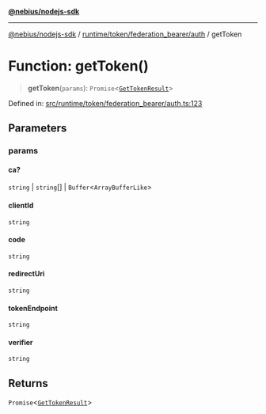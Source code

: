 [**@nebius/nodejs-sdk**](../../../../../README.md)

***

[@nebius/nodejs-sdk](../../../../../README.md) / [runtime/token/federation\_bearer/auth](../README.md) / getToken

# Function: getToken()

> **getToken**(`params`): `Promise`\<[`GetTokenResult`](../interfaces/GetTokenResult.md)\>

Defined in: [src/runtime/token/federation\_bearer/auth.ts:123](https://github.com/nebius/nodejs-sdk/blob/2ec552fb564ad8fdbf78c4eb6e73ce9101501e8a/src/runtime/token/federation_bearer/auth.ts#L123)

## Parameters

### params

#### ca?

`string` \| `string`[] \| `Buffer`\<`ArrayBufferLike`\>

#### clientId

`string`

#### code

`string`

#### redirectUri

`string`

#### tokenEndpoint

`string`

#### verifier

`string`

## Returns

`Promise`\<[`GetTokenResult`](../interfaces/GetTokenResult.md)\>
